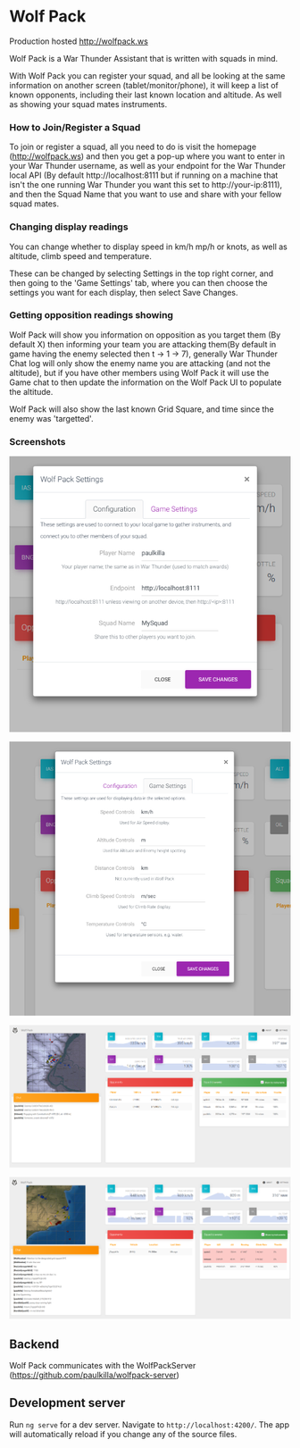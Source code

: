 # Wolf Pack
Production hosted http://wolfpack.ws

Wolf Pack is a War Thunder Assistant that is written with squads in mind.

With Wolf Pack you can register your squad, and all be looking at the same information on another screen (tablet/monitor/phone), it will keep a list of known opponents, including their last known location and altitude. As well as showing your squad mates instruments.

### How to Join/Register a Squad
To join or register a squad, all you need to do is visit the homepage (http://wolfpack.ws) and then you get a pop-up where you want to enter in your
War Thunder username, as well as your endpoint for the War Thunder local API (By default http://localhost:8111 but if running on a machine that isn't the one running War Thunder you want this set to http://your-ip:8111), and then the Squad Name that you want to use and share with your fellow squad mates.

### Changing display readings
You can change whether to display speed in km/h mp/h or knots, as well as altitude, climb speed and temperature.

These can be changed by selecting Settings in the top right corner, and then going to the 'Game Settings' tab, where you can then choose the settings you want for each display, then select Save Changes.

### Getting opposition readings showing
Wolf Pack will show you information on opposition as you target them (By default X) then informing your team you are attacking them(By default in game having the enemy selected then t -> 1 -> 7), generally War Thunder Chat log will only show the enemy name you are attacking (and not the altitude), but if you have other members using Wolf Pack it will use the Game chat to then update the information on the Wolf Pack UI to populate the altitude.

Wolf Pack will also show the last known Grid Square, and time since the enemy was 'targetted'.

### Screenshots
![Configuration](screenshots/Configuration.PNG)

![Settings](screenshots/GameSettings.PNG)

![ScreenShot1](screenshots/Screen1.PNG)

![ScreenShot2](screenshots/Screen2.PNG)

## Backend

Wolf Pack communicates with the WolfPackServer (https://github.com/paulkilla/wolfpack-server)

## Development server

Run `ng serve` for a dev server. Navigate to `http://localhost:4200/`. The app will automatically reload if you change any of the source files.

